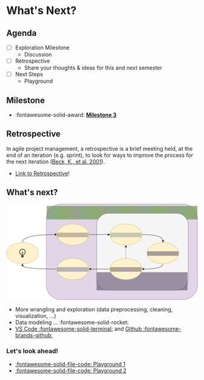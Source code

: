 # What's Next?

## Agenda
- [ ] Exploration Milestone
    - Discussion
- [ ] Retrospective
    - Share your thoughts & ideas for this and next semester
- [ ] Next Steps
    - Playground

## Milestone

- :fontawesome-solid-award: [**Milestone 3**](https://colab.research.google.com/github/mickaeltemporao/data-analysis/blob/main/materials/assignment-3.ipynb)

## Retrospective

In agile project management, a retrospective is a brief meeting held, at the end of an iteration (e.g. sprint), to look
for ways to improve the process for the next iteration ([Beck, K., et al. 2001](http://agilemanifesto.org/)).

- [Link to Retrospective](https://miro.com/app/board/uXjVL9WwkHI=/)!

## What's next?

![Variables](../images/ds-pipeline.svg)

- More wrangling and exploration (data preprocessing, cleaning, visualization, ...) 
- Data modeling ... :fontawesome-solid-rocket:
- [VS Code :fontawesome-solid-terminal:](https://code.visualstudio.com/) and [Github :fontawesome-brands-github:](https://github.com/)

### Let's look ahead!
- [:fontawesome-solid-file-code: Playground 1](https://colab.research.google.com/github/mickaeltemporao/data-analysis/blob/main/materials/playground-1.ipynb)
- [:fontawesome-solid-file-code: Playground 2](https://colab.research.google.com/github/mickaeltemporao/data-analysis/blob/main/materials/playground-2.ipynb)
